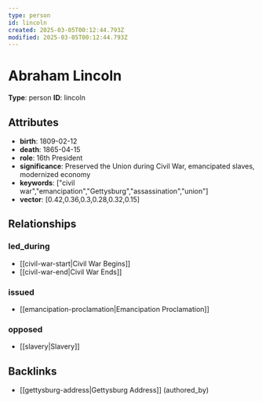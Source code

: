 ```yaml
---
type: person
id: lincoln
created: 2025-03-05T00:12:44.793Z
modified: 2025-03-05T00:12:44.793Z
---
```


# Abraham Lincoln

**Type**: person
**ID**: lincoln

## Attributes

- **birth**: 1809-02-12
- **death**: 1865-04-15
- **role**: 16th President
- **significance**: Preserved the Union during Civil War, emancipated slaves, modernized economy
- **keywords**: ["civil war","emancipation","Gettysburg","assassination","union"]
- **vector**: [0.42,0.36,0.3,0.28,0.32,0.15]

## Relationships

### led_during

- [[civil-war-start|Civil War Begins]]
- [[civil-war-end|Civil War Ends]]

### issued

- [[emancipation-proclamation|Emancipation Proclamation]]

### opposed

- [[slavery|Slavery]]

## Backlinks

- [[gettysburg-address|Gettysburg Address]] (authored_by)

